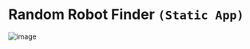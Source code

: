 # Random Robot Finder `(Static App)`

![image](https://user-images.githubusercontent.com/12936435/107888640-d7d6e000-6f37-11eb-9d6f-b716306da55e.png)
